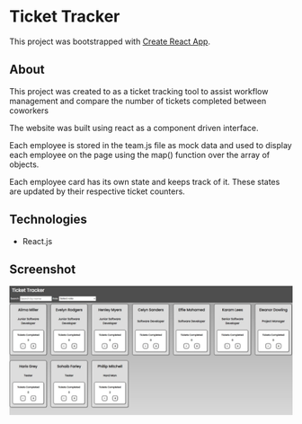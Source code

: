 # Ticket Tracker

This project was bootstrapped with [Create React App](https://github.com/facebook/create-react-app).

## About

This project was created to as a ticket tracking tool to assist workflow management and compare the number of tickets completed between coworkers

The website was built using react as a component driven interface.

Each employee is stored in the team.js file as mock data and used to display each employee on the page using the map() function over the array of objects.

Each employee card has its own state and keeps track of it. These states are updated by their respective ticket counters.

## Technologies

- React.js

## Screenshot
![Screenshot](/screenshot/Screenshot%202022-11-23%20141112.jpg)